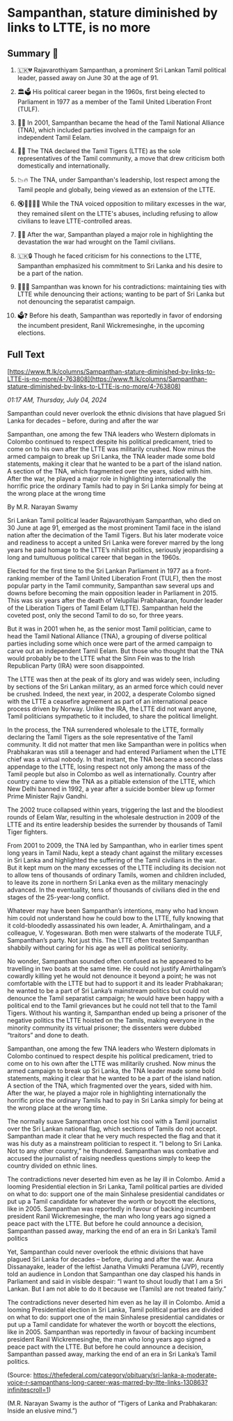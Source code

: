 # Sampanthan, stature diminished by links to LTTE, is no more

## Summary 🤖

1. 🇱🇰💔 Rajavarothiyam Sampanthan, a prominent Sri Lankan Tamil political leader, passed away on June 30 at the age of 91.

2. 🏛️🗳️ His political career began in the 1960s, first being elected to Parliament in 1977 as a member of the Tamil United Liberation Front (TULF).

3. 🐅🤝 In 2001, Sampanthan became the head of the Tamil National Alliance (TNA), which included parties involved in the campaign for an independent Tamil Eelam.

4. 👥👑 The TNA declared the Tamil Tigers (LTTE) as the sole representatives of the Tamil community, a move that drew criticism both domestically and internationally.

5. 📉🔥 The TNA, under Sampanthan's leadership, lost respect among the Tamil people and globally, being viewed as an extension of the LTTE.

6. 🔇👨‍👩‍👧‍👦 While the TNA voiced opposition to military excesses in the war, they remained silent on the LTTE's abuses, including refusing to allow civilians to leave LTTE-controlled areas.

7. 📢💥 After the war, Sampanthan played a major role in highlighting the devastation the war had wrought on the Tamil civilians.

8. 🇱🇰🔒 Though he faced criticism for his connections to the LTTE, Sampanthan emphasized his commitment to Sri Lanka and his desire to be a part of the nation.

9. 🧩🙇‍♂️ Sampanthan was known for his contradictions: maintaining ties with LTTE while denouncing their actions; wanting to be part of Sri Lanka but not denouncing the separatist campaign.

10. 🗳️❓ Before his death, Sampanthan was reportedly in favor of endorsing the incumbent president, Ranil Wickremesinghe, in the upcoming elections.

## Full Text

[https://www.ft.lk/columns/Sampanthan-stature-diminished-by-links-to-LTTE-is-no-more/4-763808](https://www.ft.lk/columns/Sampanthan-stature-diminished-by-links-to-LTTE-is-no-more/4-763808)

*01:17 AM, Thursday, July 04, 2024*

Sampanthan could never overlook the ethnic divisions that have plagued Sri Lanka for decades – before, during and after the war

Sampanthan, one among the few TNA leaders who Western diplomats in Colombo continued to respect despite his political predicament, tried to come on to his own after the LTTE was militarily crushed. Now minus the armed campaign to break up Sri Lanka, the TNA leader made some bold statements, making it clear that he wanted to be a part of the island nation. A section of the TNA, which fragmented over the years, sided with him. After the war, he played a major role in highlighting internationally the horrific price the ordinary Tamils had to pay in Sri Lanka simply for being at the wrong place at the wrong time

By M.R. Narayan Swamy

Sri Lankan Tamil political leader Rajavarothiyam Sampanthan, who died on 30 June at age 91, emerged as the most prominent Tamil face in the island nation after the decimation of the Tamil Tigers. But his later moderate voice and readiness to accept a united Sri Lanka were forever marred by the long years he paid homage to the LTTE’s nihilist politics, seriously jeopardising a long and tumultuous political career that began in the 1960s.

Elected for the first time to the Sri Lankan Parliament in 1977 as a front-ranking member of the Tamil United Liberation Front (TULF), then the most popular party in the Tamil community, Sampanthan saw several ups and downs before becoming the main opposition leader in Parliament in 2015. This was six years after the death of Velupillai Prabhakaran, founder leader of the Liberation Tigers of Tamil Eelam (LTTE). Sampanthan held the coveted post, only the second Tamil to do so, for three years.

But it was in 2001 when he, as the senior most Tamil politician, came to head the Tamil National Alliance (TNA), a grouping of diverse political parties including some which once were part of the armed campaign to carve out an independent Tamil Eelam. But those who thought that the TNA would probably be to the LTTE what the Sinn Fein was to the Irish Republican Party (IRA) were soon disappointed.

The LTTE was then at the peak of its glory and was widely seen, including by sections of the Sri Lankan military, as an armed force which could never be crushed. Indeed, the next year, in 2002, a desperate Colombo signed with the LTTE a ceasefire agreement as part of an international peace process driven by Norway. Unlike the IRA, the LTTE did not want anyone, Tamil politicians sympathetic to it included, to share the political limelight.

In the process, the TNA surrendered wholesale to the LTTE, formally declaring the Tamil Tigers as the sole representative of the Tamil community. It did not matter that men like Sampanthan were in politics when Prabhakaran was still a teenager and had entered Parliament when the LTTE chief was a virtual nobody. In that instant, the TNA became a second-class appendage to the LTTE, losing respect not only among the mass of the Tamil people but also in Colombo as well as internationally. Country after country came to view the TNA as a pitiable extension of the LTTE, which New Delhi banned in 1992, a year after a suicide bomber blew up former Prime Minister Rajiv Gandhi.

The 2002 truce collapsed within years, triggering the last and the bloodiest rounds of Eelam War, resulting in the wholesale destruction in 2009 of the LTTE and its entire leadership besides the surrender by thousands of Tamil Tiger fighters.

From 2001 to 2009, the TNA led by Sampanthan, who in earlier times spent long years in Tamil Nadu, kept a steady chant against the military excesses in Sri Lanka and highlighted the suffering of the Tamil civilians in the war. But it kept mum on the many excesses of the LTTE including its decision not to allow tens of thousands of ordinary Tamils, women and children included, to leave its zone in northern Sri Lanka even as the military menacingly advanced. In the eventuality, tens of thousands of civilians died in the end stages of the 25-year-long conflict.

Whatever may have been Sampanthan’s intentions, many who had known him could not understand how he could bow to the LTTE, fully knowing that it cold-bloodedly assassinated his own leader, A. Amirthalingam, and a colleague, V. Yogeswaran. Both men were stalwarts of the moderate TULF, Sampanthan’s party. Not just this. The LTTE often treated Sampanthan shabbily without caring for his age as well as political seniority.

No wonder, Sampanthan sounded often confused as he appeared to be travelling in two boats at the same time. He could not justify Amirthalingam’s cowardly killing yet he would not denounce it beyond a point; he was not comfortable with the LTTE but had to support it and its leader Prabhakaran; he wanted to be a part of Sri Lanka’s mainstream politics but could not denounce the Tamil separatist campaign; he would have been happy with a political end to the Tamil grievances but he could not tell that to the Tamil Tigers. Without his wanting it, Sampanthan ended up being a prisoner of the negative politics the LTTE hoisted on the Tamils, making everyone in the minority community its virtual prisoner; the dissenters were dubbed “traitors” and done to death.

Sampanthan, one among the few TNA leaders who Western diplomats in Colombo continued to respect despite his political predicament, tried to come on to his own after the LTTE was militarily crushed. Now minus the armed campaign to break up Sri Lanka, the TNA leader made some bold statements, making it clear that he wanted to be a part of the island nation. A section of the TNA, which fragmented over the years, sided with him. After the war, he played a major role in highlighting internationally the horrific price the ordinary Tamils had to pay in Sri Lanka simply for being at the wrong place at the wrong time.

The normally suave Sampanthan once lost his cool with a Tamil journalist over the Sri Lankan national flag, which sections of Tamils do not accept. Sampanthan made it clear that he very much respected the flag and that it was his duty as a mainstream politician to respect it. “I belong to Sri Lanka. Not to any other country,” he thundered. Sampanthan was combative and accused the journalist of raising needless questions simply to keep the country divided on ethnic lines.

The contradictions never deserted him even as he lay ill in Colombo. Amid a looming Presidential election in Sri Lanka, Tamil political parties are divided on what to do: support one of the main Sinhalese presidential candidates or put up a Tamil candidate for whatever the worth or boycott the elections, like in 2005. Sampanthan was reportedly in favour of backing incumbent president Ranil Wickremesinghe, the man who long years ago signed a peace pact with the LTTE. But before he could announce a decision, Sampanthan passed away, marking the end of an era in Sri Lanka’s Tamil politics

Yet, Sampanthan could never overlook the ethnic divisions that have plagued Sri Lanka for decades – before, during and after the war. Anura Dissanayake, leader of the leftist Janatha Vimukti Peramuna (JVP), recently told an audience in London that Sampanthan one day clasped his hands in Parliament and said in visible despair: “I want to shout loudly that I am a Sri Lankan. But I am not able to do it because we (Tamils) are not treated fairly.”

The contradictions never deserted him even as he lay ill in Colombo. Amid a looming Presidential election in Sri Lanka, Tamil political parties are divided on what to do: support one of the main Sinhalese presidential candidates or put up a Tamil candidate for whatever the worth or boycott the elections, like in 2005. Sampanthan was reportedly in favour of backing incumbent president Ranil Wickremesinghe, the man who long years ago signed a peace pact with the LTTE. But before he could announce a decision, Sampanthan passed away, marking the end of an era in Sri Lanka’s Tamil politics.

(Source: https://thefederal.com/category/obituary/sri-lanka-a-moderate-voice-r-sampanthans-long-career-was-marred-by-ltte-links-130863?infinitescroll=1)

(M.R. Narayan Swamy is the author of “Tigers of Lanka and Prabhakaran: Inside an elusive mind.”)

